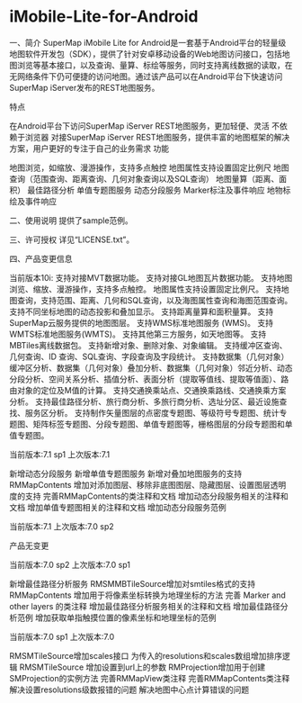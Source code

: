 # iMobile-Lite-for-Android

一、简介
SuperMap iMobile Lite for Android是一套基于Android平台的轻量级地图软件开发包（SDK），提供了针对安卓移动设备的Web地图访问接口，包括地图浏览等基本接口，以及查询、量算、标绘等服务，同时支持离线数据的读取，在无网络条件下仍可便捷的访问地图。通过该产品可以在Android平台下快速访问SuperMap iServer发布的REST地图服务。

特点

在Android平台下访问SuperMap iServer REST地图服务，更加轻便、灵活
不依赖于浏览器
对接SuperMap iServer REST地图服务，提供丰富的地图框架的解决方案，用户更好的专注于自己的业务需求
功能

地图浏览，如缩放、漫游操作，支持多点触控
地图属性支持设置固定比例尺
地图查询（范围查询、距离查询、几何对象查询以及SQL查询）
地图量算（距离、面积）
最佳路径分析
单值专题图服务
动态分段服务
Marker标注及事件响应
地物标绘及事件响应

二、使用说明
提供了sample范例。

三、许可授权
详见“LICENSE.txt”。

四、产品变更信息

当前版本10i:
支持对接MVT数据功能。
支持对接GL地图瓦片数据功能。
支持地图浏览、缩放、漫游操作，支持多点触控。
地图属性支持设置固定比例尺。
支持地图查询，支持范围、距离、几何和SQL查询，以及海图属性查询和海图范围查询。
支持不同坐标地图的动态投影和叠加显示。
支持距离量算和面积量算。
支持SuperMap云服务提供的地图图层。
支持WMS标准地图服务 (WMS)。
支持WMTS标准地图服务(WMTS)。
支持其他第三方服务，如天地图等。
支持MBTiles离线数据包。
支持新增对象、删除对象、对象编辑。
支持缓冲区查询、几何查询、ID 查询、SQL查询、字段查询及字段统计。
支持数据集（几何对象）缓冲区分析、数据集（几何对象）叠加分析、数据集（几何对象）邻近分析、动态分段分析、空间关系分析、插值分析、表面分析（提取等值线、提取等值面）、路由对象的定位及M值的计算。
支持交通换乘站点、交通换乘路线、交通换乘方案分析。
支持最佳路径分析、旅行商分析、多旅行商分析、选址分区、最近设施查找、服务区分析。
支持制作矢量图层的点密度专题图、等级符号专题图、统计专题图、矩阵标签专题图、分段专题图、单值专题图等，栅格图层的分段专题图和单值专题图。

当前版本:7.1 sp1 上次版本:7.1

新增动态分段服务
新增单值专题图服务
新增对叠加地图服务的支持
RMMapContents 增加对添加图层、移除非底图图层、隐藏图层、设置图层透明度的支持
完善RMMapContents的类注释和文档
增加动态分段服务相关的注释和文档
增加单值专题图相关的注释和文档
增加动态分段服务范例

当前版本:7.1 上次版本:7.0 sp2

产品无变更

当前版本:7.0 sp2 上次版本:7.0 sp1

新增最佳路径分析服务
RMSMMBTileSource增加对smtiles格式的支持
RMMapContents 增加用于将像素坐标转换为地理坐标的方法
完善 Marker and other layers 的类注释
增加最佳路径分析服务相关的注释和文档
增加最佳路径分析范例
增加获取单指触摸位置的像素坐标和地理坐标的范例

当前版本:7.0 sp1 上次版本:7.0

RMSMTileSource增加scales接口
为传入的resolutions和scales数组增加排序逻辑
RMSMTileSource 增加设置到url上的参数
RMProjection增加用于创建SMProjection的实例方法
完善RMMapView类注释
完善RMMapContents类注释
解决设置resolutions级数报错的问题
解决地图中心点计算错误的问题
